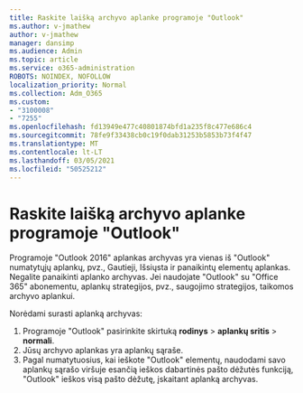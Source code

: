```yaml
---
title: Raskite laišką archyvo aplanke programoje "Outlook"
ms.author: v-jmathew
author: v-jmathew
manager: dansimp
ms.audience: Admin
ms.topic: article
ms.service: o365-administration
ROBOTS: NOINDEX, NOFOLLOW
localization_priority: Normal
ms.collection: Adm_O365
ms.custom:
- "3100008"
- "7255"
ms.openlocfilehash: fd13949e477c40801874bfd1a235f8c477e686c4
ms.sourcegitcommit: 78fe9f33438cb0c19f0dab31253b5853b73f4f47
ms.translationtype: MT
ms.contentlocale: lt-LT
ms.lasthandoff: 03/05/2021
ms.locfileid: "50525212"
---
```

# <a name="find-email-in-archive-folder-in-outlook-app"></a>Raskite laišką archyvo aplanke programoje "Outlook"

Programoje "Outlook 2016" aplankas archyvas yra vienas iš "Outlook" numatytųjų aplankų, pvz., Gautieji, Išsiųsta ir panaikintų elementų aplankas. Negalite panaikinti aplanko archyvas. Jei naudojate "Outlook" su "Office 365" abonementu, aplankų strategijos, pvz., saugojimo strategijos, taikomos archyvo aplankui.

Norėdami surasti aplanką archyvas:

1. Programoje "Outlook" pasirinkite skirtuką **rodinys** > **aplankų sritis**  >  **normali**.
2. Jūsų archyvo aplankas yra aplankų sąraše.
3. Pagal numatytuosius, kai ieškote "Outlook" elementų, naudodami savo aplankų sąrašo viršuje esančią ieškos dabartinės pašto dėžutės funkciją, "Outlook" ieškos visą pašto dėžutę, įskaitant aplanką archyvas.
